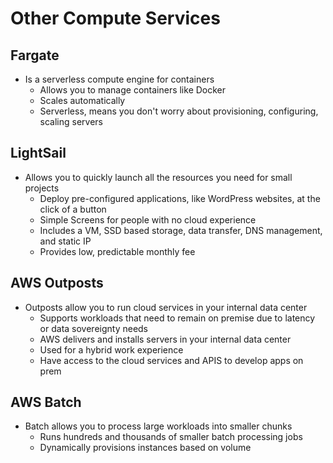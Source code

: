 # Other Compute Services

## Fargate
- Is a serverless compute engine for containers
  - Allows you to manage containers like Docker
  - Scales automatically
  - Serverless, means you don't worry about provisioning, configuring, scaling servers

## LightSail
- Allows you to quickly launch all the resources you need for small projects
  - Deploy pre-configured applications, like WordPress websites, at the click of a button
  - Simple Screens for people with no cloud experience
  - Includes a VM, SSD based storage, data transfer, DNS management, and static IP
  - Provides low, predictable monthly fee

## AWS Outposts
- Outposts allow you to run cloud services in your internal data center
  - Supports workloads that need to remain on premise due to latency or data sovereignty needs
  - AWS delivers and installs servers in your internal data center
  - Used for a hybrid work experience
  - Have access to the cloud services and APIS to develop apps on prem

## AWS Batch
- Batch allows you to process large workloads into smaller chunks
  - Runs hundreds and thousands of smaller batch processing jobs
  - Dynamically provisions instances based on volume